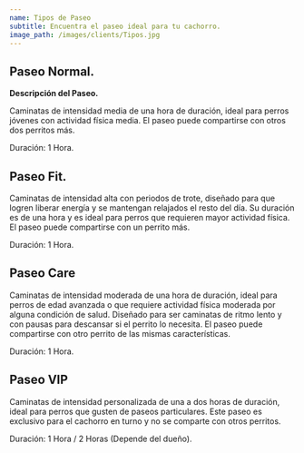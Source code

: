 ```yaml
---
name: Tipos de Paseo
subtitle: Encuentra el paseo ideal para tu cachorro.
image_path: /images/clients/Tipos.jpg
---
```


## **Paseo Normal.**

**Descripción del Paseo.**

Caminatas de intensidad media de una hora de duración, ideal para perros jóvenes con actividad física media. El paseo puede compartirse con otros dos perritos más.

Duración: 1 Hora.

## **Paseo Fit.**

Caminatas de intensidad alta con periodos de trote, diseñado para que logren liberar energía y se mantengan relajados el resto del día. Su duración es de una hora y es ideal para perros que requieren mayor actividad física. El paseo puede compartirse con un perrito más.

Duración: 1 Hora.

## **Paseo Care**

Caminatas de intensidad moderada de una hora de duración, ideal para perros de edad avanzada o que requiere actividad física moderada por alguna condición de salud. Diseñado para ser caminatas de ritmo lento y con pausas para descansar si el perrito lo necesita. El paseo puede compartirse con otro perrito de las mismas características.

Duración: 1 Hora.

## **Paseo VIP**

Caminatas de intensidad personalizada de una a dos horas de duración, ideal para perros que gusten de paseos particulares. Este paseo es exclusivo para el cachorro en turno y no se comparte con otros perritos.

Duración: 1 Hora / 2 Horas (Depende del dueño).
